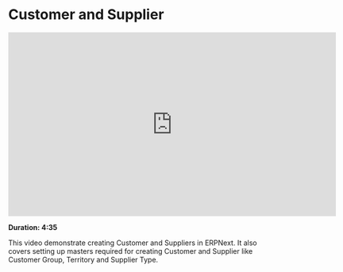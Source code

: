 # Customer and Supplier

<iframe width="660" height="371" src="https://www.youtube.com/embed/_fjFnEjvGt8" frameborder="0" allowfullscreen></iframe>

**Duration: 4:35**

This video demonstrate creating Customer and Suppliers in ERPNext. It also covers setting up masters required for creating Customer and Supplier like Customer Group, Territory and Supplier Type.
